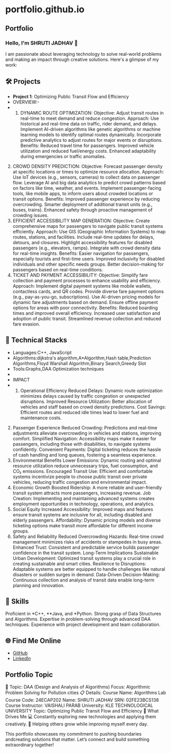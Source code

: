 # portfolio.github.io
## Portfolio

### Hello, I'm SHRUTI JADHAV 👋

I am passionate about leveraging technology to solve real-world problems and making an impact through creative solutions. Here's a glimpse of my work:

## 🛠️ Projects
- **Project 1**: Optimizing Public Transit Flow and Efficiency
- OVERVIEW:-
- 1) DYNAMIC ROUTE OPTIMIZATION:
Objective: Adjust transit routes in real-time to meet demand and reduce congestion.
Approach:
Use historical and real-time data on traffic, rider demand, and delays.
Implement AI-driven algorithms like genetic algorithms or machine learning models to identify optimal routes dynamically.
Incorporate predictive analytics to adjust routes for major events or disruptions.
Benefits:
Reduced travel time for passengers.
Improved vehicle utilization and reduced fuel/energy costs.
Enhanced adaptability during emergencies or traffic anomalies.
2) CROWD DENSITY PREDICTION:
Objective: Forecast passenger density at specific locations or times to optimize resource allocation.
Approach:
Use IoT devices (e.g., sensors, cameras) to collect data on passenger flow.
Leverage AI and big data analytics to predict crowd patterns based on factors like time, weather, and events.
Implement passenger-facing tools, like mobile apps, to inform users about crowded locations or transit options.
Benefits:
Improved passenger experience by reducing overcrowding.
Smarter deployment of additional transit units (e.g., buses, trains).
Enhanced safety through proactive management of crowding issues.
3) EFFICIENT ACCESSIBILITY MAP GENERATION:
Objective: Create comprehensive maps for passengers to navigate public transit systems efficiently.
Approach:
Use GIS (Geographic Information Systems) to map routes, stations, and facilities.
Include real-time updates for delays, detours, and closures.
Highlight accessibility features for disabled passengers (e.g., elevators, ramps).
Integrate with crowd density data for real-time insights.
Benefits:
Easier navigation for passengers, especially tourists and first-time users.
Improved inclusivity for disabled individuals and other specific needs groups.
Better decision-making for passengers based on real-time conditions.
4) TICKET AND PAYMENT ACCESSIBILITY:
Objective: Simplify fare collection and payment processes to enhance usability and efficiency.
Approach:
Implement digital payment systems like mobile wallets, contactless cards, and QR codes.
Provide diverse fare payment options (e.g., pay-as-you-go, subscriptions).
Use AI-driven pricing models for dynamic fare adjustments based on demand.
Ensure offline payment options for areas with poor connectivity.
Benefits:
Reduced boarding times and improved overall efficiency.
Increased user satisfaction and adoption of public transit.
Streamlined revenue collection and reduced fare evasion.

## 🚀 Technical Stacks
- Languages:C++, JavaScript
-  Algorithms:dijkstra's algorithm,A*Algorithm,Hash table,Prediction Algorithms,Floyd Warshall Algorithm,Binary Search,Greedy Slot
- Tools:Graphs,DAA Optimization techniques
- 
- IMPACT
- 1. Operational Efficiency
Reduced Delays: Dynamic route optimization minimizes delays caused by traffic congestion or unexpected disruptions.
Improved Resource Utilization: Better allocation of vehicles and staff based on crowd density predictions.
Cost Savings: Efficient routes and reduced idle times lead to lower fuel and maintenance costs.
2. Passenger Experience
Reduced Crowding: Predictions and real-time adjustments alleviate overcrowding in vehicles and stations, improving comfort.
Simplified Navigation: Accessibility maps make it easier for passengers, including those with disabilities, to navigate systems confidently.
Convenient Payments: Digital ticketing reduces the hassle of cash handling and long queues, fostering a seamless experience.
3. Environmental Benefits
Lower Emissions: Dynamic routing and optimal resource utilization reduce unnecessary trips, fuel consumption, and CO₂ emissions.
Encouraged Transit Use: Efficient and comfortable systems incentivize people to choose public transit over private vehicles, reducing traffic congestion and environmental impact.
4. Economic Growth
Boosted Ridership: A more reliable and user-friendly transit system attracts more passengers, increasing revenue.
Job Creation: Implementing and maintaining advanced systems creates employment opportunities in technology, operations, and analytics.
5. Social Equity
Increased Accessibility: Improved maps and features ensure transit systems are inclusive for all, including disabled and elderly passengers.
Affordability: Dynamic pricing models and diverse ticketing options make transit more affordable for different income groups.
6. Safety and Reliability
Reduced Overcrowding Hazards: Real-time crowd management minimizes risks of accidents or stampedes in busy areas.
Enhanced Trust: Consistent and predictable service builds passenger confidence in the transit system.
Long-Term Implications
Sustainable Urban Development: Optimized transit systems play a crucial role in creating sustainable and smart cities.
Resilience to Disruptions: Adaptable systems are better equipped to handle challenges like natural disasters or sudden surges in demand.
Data-Driven Decision-Making: Continuous collection and analysis of transit data enable long-term planning and innovation.

## 🚀 Skills
Proficient in *C++, **Java, and *Python.
Strong grasp of Data Structures and Algorithms.
Expertise in problem-solving through advanced DAA techniques.
Experience with project development and team collaboration.


## 🌐 Find Me Online
- [GitHub](https://github.com/your-github-Shrutiii-10)
- [LinkedIn](https://linkedin.com/in/your-Shruti-Jadhav)


## Portfolio Topic
🎯 Topic:
DAA (Design and Analysis of Algorithms)
Focus: Algorithmic Problem Solving for Pollution cities
📋 Details:
Course Name: Algorithms Lab
Course Code: 24ECAP202
Name: SHRUTI JADHAV
SRN: 02FE23BCS138
Course Instructor: VAISHALI PARAB
University: KLE TECHNOLOGICAL UNIVERSITY
Topic: Optimizing Public Transit Flow and Efficiency
🎨 What Drives Me
💻 Constantly exploring new technologies and applying them creatively.
🤝 Helping others grow while improving myself every day.

This portfolio showcases my commitment to pushing boundaries andcreating solutions that matter.
Let’s connect and build something extraordinary together!

